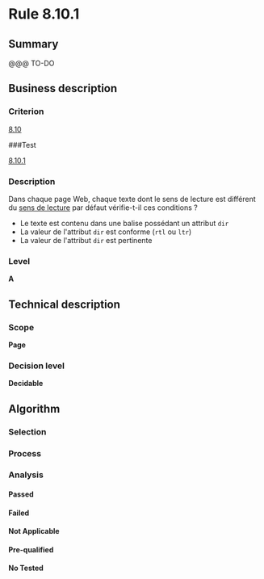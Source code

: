 # Rule 8.10.1

## Summary

@@@ TO-DO

## Business description

### Criterion

[8.10](http://references.modernisation.gouv.fr/referentiel-technique-0#crit-8-10)

###Test

[8.10.1](http://references.modernisation.gouv.fr/referentiel-technique-0#test-8-10-1)

### Description

Dans chaque page Web, chaque texte dont le sens de lecture est diff&eacute;rent du <a href="http://references.modernisation.gouv.fr/referentiel-technique-0#mSensLecture">sens de lecture</a> par d&eacute;faut v&eacute;rifie-t-il ces conditions ? 
 
 *  Le texte est contenu dans une balise poss&eacute;dant un attribut `dir` 
 *  La valeur de l'attribut `dir` est conforme (`rtl` ou `ltr`) 
 *  La valeur de l'attribut `dir` est pertinente 


### Level

**A**

## Technical description

### Scope

**Page**

### Decision level

**Decidable**

## Algorithm

### Selection

### Process

### Analysis

#### Passed

#### Failed

#### Not Applicable

#### Pre-qualified

#### No Tested 






